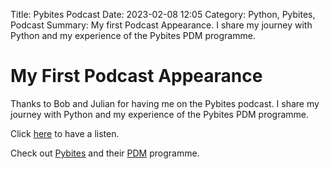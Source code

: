 Title: Pybites Podcast
Date: 2023-02-08 12:05
Category: Python, Pybites, Podcast
Summary: My first Podcast Appearance. I share my journey with Python and my experience of the Pybites PDM programme.


# My First Podcast Appearance


Thanks to Bob and Julian for having me on the Pybites podcast. I share my journey with Python and my experience of the Pybites PDM programme.

Click [here](https://pybit.es/articles/how-michael-knott-used-python-to-enhance-his-sports-coaching-career/) to have a listen.

Check out [Pybites](https://pybit.es/) and their [PDM](https://pybit.es/catalogue/the-pdm-program/) programme.